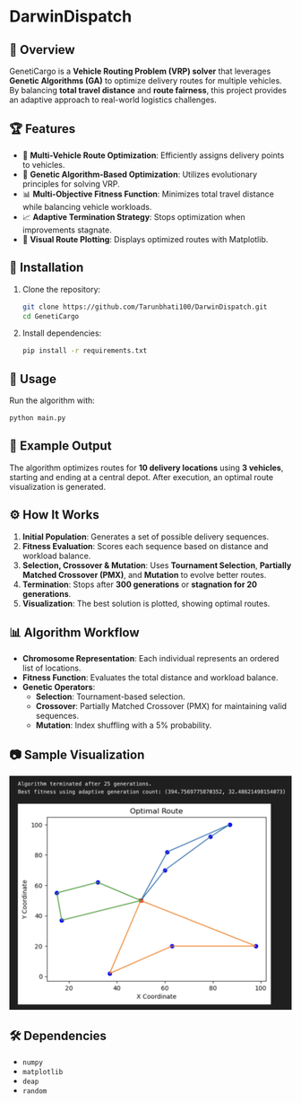 # DarwinDispatch
## 🚀 Overview
GenetiCargo is a **Vehicle Routing Problem (VRP) solver** that leverages **Genetic Algorithms (GA)** to optimize delivery routes for multiple vehicles. By balancing **total travel distance** and **route fairness**, this project provides an adaptive approach to real-world logistics challenges.

## 🏆 Features
- 📌 **Multi-Vehicle Route Optimization**: Efficiently assigns delivery points to vehicles.
- 🧠 **Genetic Algorithm-Based Optimization**: Utilizes evolutionary principles for solving VRP.
- 📊 **Multi-Objective Fitness Function**: Minimizes total travel distance while balancing vehicle workloads.
- 📈 **Adaptive Termination Strategy**: Stops optimization when improvements stagnate.
- 📍 **Visual Route Plotting**: Displays optimized routes with Matplotlib.

## 🔧 Installation
1. Clone the repository:
   ```bash
   git clone https://github.com/Tarunbhati100/DarwinDispatch.git
   cd GenetiCargo
   ```
2. Install dependencies:
   ```bash
   pip install -r requirements.txt
   ```

## 📜 Usage
Run the algorithm with:
```bash
python main.py
```

## 📌 Example Output
The algorithm optimizes routes for **10 delivery locations** using **3 vehicles**, starting and ending at a central depot. After execution, an optimal route visualization is generated.

## ⚙️ How It Works
1. **Initial Population**: Generates a set of possible delivery sequences.
2. **Fitness Evaluation**: Scores each sequence based on distance and workload balance.
3. **Selection, Crossover & Mutation**: Uses **Tournament Selection**, **Partially Matched Crossover (PMX)**, and **Mutation** to evolve better routes.
4. **Termination**: Stops after **300 generations** or **stagnation for 20 generations**.
5. **Visualization**: The best solution is plotted, showing optimal routes.

## 📊 Algorithm Workflow
- **Chromosome Representation**: Each individual represents an ordered list of locations.
- **Fitness Function**: Evaluates the total distance and workload balance.
- **Genetic Operators**:
  - **Selection**: Tournament-based selection.
  - **Crossover**: Partially Matched Crossover (PMX) for maintaining valid sequences.
  - **Mutation**: Index shuffling with a 5% probability.

## 📷 Sample Visualization
![Optimized Routes](route_visualization.png)


## 🛠 Dependencies
- `numpy`
- `matplotlib`
- `deap`
- `random`

